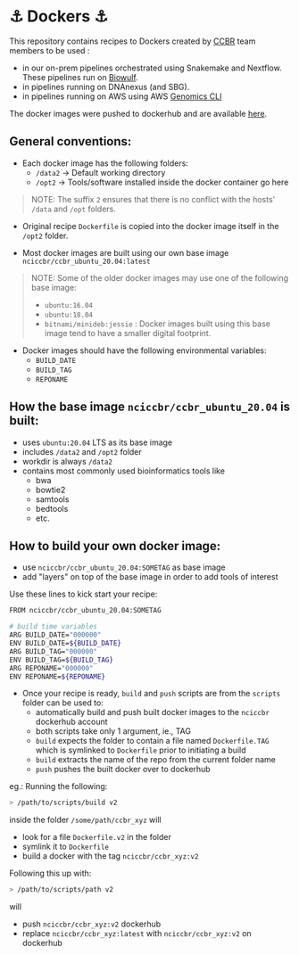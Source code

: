 # :anchor: Dockers :anchor:

This repository contains recipes to Dockers created by [CCBR](https://bioinformatics.ccr.cancer.gov/ccbr/) team members to be used :

- in our on-prem pipelines orchestrated using Snakemake and Nextflow. These pipelines run on [Biowulf](https://hpc.nih.gov/).
- in pipelines running on DNAnexus (and SBG).
- in pipelines running on AWS using AWS [Genomics CLI](https://aws.amazon.com/genomics-cli/)
  
The docker images were pushed to dockerhub and are available [here](https://hub.docker.com/u/nciccbr).

## General conventions:

 * Each docker image has the following folders:
   * `/data2` &rarr; Default working directory
   * `/opt2` &rarr; Tools/software installed inside the docker container go here

> NOTE: The suffix `2` ensures that there is no conflict with the hosts' `/data` and `/opt` folders.

 * Original recipe `Dockerfile` is copied into the docker image itself in the `/opt2` folder.
 
 * Most docker images are built using our own base image `nciccbr/ccbr_ubuntu_20.04:latest`

> NOTE: Some of the older docker images may use one of the following base image:
>   * ```ubuntu:16.04```
>   * ```ubuntu:18.04```
>   * ```bitnami/minideb:jessie``` : Docker images built using this base image tend to have a smaller digital footprint.

 * Docker images should have the following environmental variables:
   * `BUILD_DATE`
   * `BUILD_TAG`
   * `REPONAME`

## How the base image `nciccbr/ccbr_ubuntu_20.04` is built:

- uses `ubuntu:20.04` LTS as its base image
- includes `/data2` and `/opt2` folder
- workdir is always `/data2`
- contains most commonly used bioinformatics tools like
  - bwa
  - bowtie2
  - samtools
  - bedtools
  - etc.

## How to build your own docker image:

- use `nciccbr/ccbr_ubuntu_20.04:SOMETAG` as base image
- add "layers" on top of the base image in order to add tools of interest

Use these lines to kick start your recipe:
```bash
FROM nciccbr/ccbr_ubuntu_20.04:SOMETAG

# build time variables
ARG BUILD_DATE="000000"
ENV BUILD_DATE=${BUILD_DATE}
ARG BUILD_TAG="000000"
ENV BUILD_TAG=${BUILD_TAG}
ARG REPONAME="000000"
ENV REPONAME=${REPONAME}
```

- Once your recipe is ready, `build` and `push` scripts are from the `scripts` folder can be used to:
  - automatically build and push built docker images to the `nciccbr` dockerhub account
  - both scripts take only 1 argument, ie., TAG
  - `build` expects the folder to contain a file named `Dockerfile.TAG` which is symlinked to `Dockerfile` prior to initiating a build
  - `build` extracts the name of the repo from the current folder name
  - `push` pushes the built docker over to dockerhub

eg.: Running the following:

```bash
> /path/to/scripts/build v2
```

inside the folder `/some/path/ccbr_xyz` will 
- look for a file `Dockerfile.v2` in the folder
- symlink it to `Dockerfile`
- build a docker with the tag `nciccbr/ccbr_xyz:v2`

Following this up with:

```bash
> /path/to/scripts/path v2
```

will 
- push `nciccbr/ccbr_xyz:v2` dockerhub
- replace `nciccbr/ccbr_xyz:latest` with `nciccbr/ccbr_xyz:v2` on dockerhub

